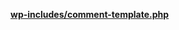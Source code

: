 <p><b><a href="https://developer.wordpress.org/reference/files/wp-includes/comment-template.php/">wp-includes/comment-template.php</a></b></p>
